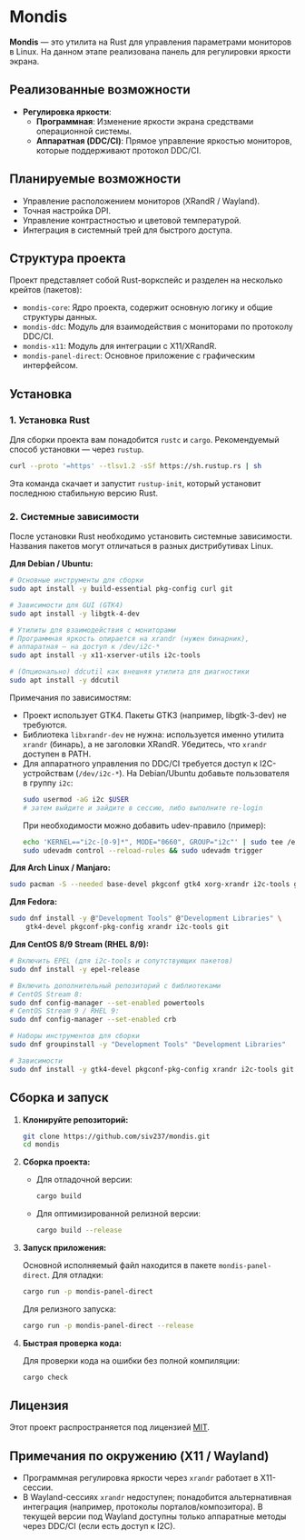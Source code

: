 # Mondis

**Mondis** — это утилита на Rust для управления параметрами мониторов в Linux. На данном этапе реализована панель для регулировки яркости экрана.

## Реализованные возможности

- **Регулировка яркости**:
  - **Программная**: Изменение яркости экрана средствами операционной системы.
  - **Аппаратная (DDC/CI)**: Прямое управление яркостью мониторов, которые поддерживают протокол DDC/CI.

## Планируемые возможности

- Управление расположением мониторов (XRandR / Wayland).
- Точная настройка DPI.
- Управление контрастностью и цветовой температурой.
- Интеграция в системный трей для быстрого доступа.

## Структура проекта

Проект представляет собой Rust-воркспейс и разделен на несколько крейтов (пакетов):

- `mondis-core`: Ядро проекта, содержит основную логику и общие структуры данных.
- `mondis-ddc`: Модуль для взаимодействия с мониторами по протоколу DDC/CI.
- `mondis-x11`: Модуль для интеграции с X11/XRandR.
- `mondis-panel-direct`: Основное приложение с графическим интерфейсом.

## Установка

### 1. Установка Rust

Для сборки проекта вам понадобится `rustc` и `cargo`. Рекомендуемый способ установки — через `rustup`.

```bash
curl --proto '=https' --tlsv1.2 -sSf https://sh.rustup.rs | sh
```

Эта команда скачает и запустит `rustup-init`, который установит последнюю стабильную версию Rust.

### 2. Системные зависимости

После установки Rust необходимо установить системные зависимости. Названия пакетов могут отличаться в разных дистрибутивах Linux.

**Для Debian / Ubuntu:**
```bash
# Основные инструменты для сборки
sudo apt install -y build-essential pkg-config curl git

# Зависимости для GUI (GTK4)
sudo apt install -y libgtk-4-dev

# Утилиты для взаимодействия с мониторами
# Программная яркость опирается на xrandr (нужен бинарник),
# аппаратная — на доступ к /dev/i2c-*
sudo apt install -y x11-xserver-utils i2c-tools

# (Опционально) ddcutil как внешняя утилита для диагностики
sudo apt install -y ddcutil
```

Примечания по зависимостям:
- Проект использует GTK4. Пакеты GTK3 (например, libgtk-3-dev) не требуются.
- Библиотека `libxrandr-dev` не нужна: используется именно утилита `xrandr` (бинарь),
  а не заголовки XRandR. Убедитесь, что `xrandr` доступен в PATH.
- Для аппаратного управления по DDC/CI требуется доступ к I2C-устройствам
  (`/dev/i2c-*`). На Debian/Ubuntu добавьте пользователя в группу `i2c`:
  ```bash
  sudo usermod -aG i2c $USER
  # затем выйдите и зайдите в сессию, либо выполните re-login
  ```
  При необходимости можно добавить udev-правило (пример):
  ```bash
  echo 'KERNEL=="i2c-[0-9]*", MODE="0660", GROUP="i2c"' | sudo tee /etc/udev/rules.d/60-i2c.rules
  sudo udevadm control --reload-rules && sudo udevadm trigger
  ```

**Для Arch Linux / Manjaro:**
```bash
sudo pacman -S --needed base-devel pkgconf gtk4 xorg-xrandr i2c-tools git
```

**Для Fedora:**
```bash
sudo dnf install -y @"Development Tools" @"Development Libraries" \
    gtk4-devel pkgconf-pkg-config xrandr i2c-tools git
```

**Для CentOS 8/9 Stream (RHEL 8/9):**
```bash
# Включить EPEL (для i2c-tools и сопутствующих пакетов)
sudo dnf install -y epel-release

# Включить дополнительный репозиторий с библиотеками
# CentOS Stream 8:
sudo dnf config-manager --set-enabled powertools
# CentOS Stream 9 / RHEL 9:
sudo dnf config-manager --set-enabled crb

# Наборы инструментов для сборки
sudo dnf groupinstall -y "Development Tools" "Development Libraries"

# Зависимости
sudo dnf install -y gtk4-devel pkgconf-pkg-config xrandr i2c-tools git
```

## Сборка и запуск

1.  **Клонируйте репозиторий:**
    ```bash
    git clone https://github.com/siv237/mondis.git
    cd mondis
    ```

2.  **Сборка проекта:**

    *   Для отладочной версии:
        ```bash
        cargo build
        ```
    *   Для оптимизированной релизной версии:
        ```bash
        cargo build --release
        ```

3.  **Запуск приложения:**

    Основной исполняемый файл находится в пакете `mondis-panel-direct`.
    Для отладки:
    ```bash
    cargo run -p mondis-panel-direct
    ```
    Для релизного запуска:
    ```bash
    cargo run -p mondis-panel-direct --release
    ```

4.  **Быстрая проверка кода:**

    Для проверки кода на ошибки без полной компиляции:
    ```bash
    cargo check
    ```

## Лицензия

Этот проект распространяется под лицензией [MIT](./LICENSE).

## Примечания по окружению (X11 / Wayland)

- Программная регулировка яркости через `xrandr` работает в X11-сессии.
- В Wayland-сессиях `xrandr` недоступен; понадобится альтернативная интеграция
  (например, протоколы порталов/композитора). В текущей версии под Wayland
  доступны только аппаратные методы через DDC/CI (если есть доступ к I2C).
